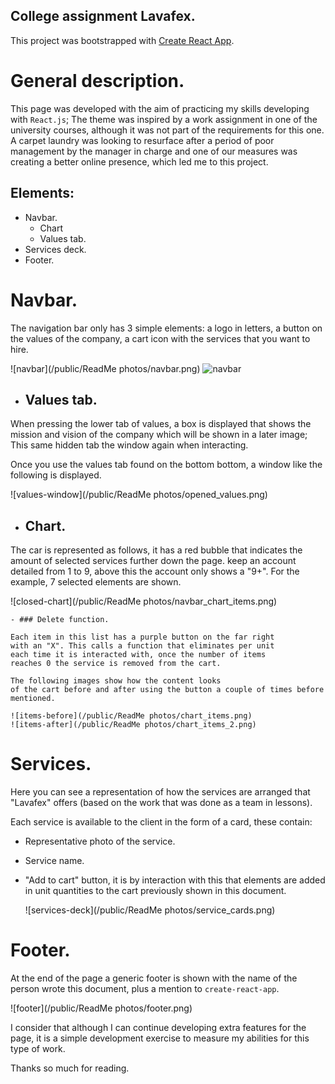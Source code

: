 ## College assignment Lavafex.

This project was bootstrapped with [Create React App](https://github.com/facebook/create-react-app).

# General description.

This page was developed with the aim of practicing my skills
developing with `React.js`; The theme was inspired by a work assignment
in one of the university courses, although it was not part of the requirements
for this one.
A carpet laundry was looking to resurface after a period of poor
management by the manager in charge and one of our measures was
creating a better online presence, which led me to this project.

## Elements:
  - Navbar.
    - Chart
    - Values tab.
  - Services deck.
  - Footer.

# Navbar.

The navigation bar only has 3 simple elements: a logo in letters,
a button on the values ​​of the company, a cart icon with the services
that you want to hire.

![navbar](/public/ReadMe photos/navbar.png)
<image src="/public/ReadMe photos/navbar.png" alt="navbar">

  - ## Values tab.

  When pressing the lower tab of values, a box is displayed
  that shows the mission and vision of the company which will be shown in
  a later image; This same hidden tab
  the window again when interacting.

  Once you use the values ​​tab found on the bottom
  bottom, a window like the following is displayed.

  ![values-window](/public/ReadMe photos/opened_values.png)

  - ## Chart.

  The car is represented as follows, it has a red bubble that indicates the amount of selected services further down the page. keep an account
  detailed from 1 to 9, above this the account only shows a
  "9+". For the example, 7 selected elements are shown.

  ![closed-chart](/public/ReadMe photos/navbar_chart_items.png)

    - ### Delete function.

    Each item in this list has a purple button on the far right
    with an "X". This calls a function that eliminates per unit
    each time it is interacted with, once the number of items
    reaches 0 the service is removed from the cart.

    The following images show how the content looks
    of the cart before and after using the button a couple of times before
    mentioned.

    ![items-before](/public/ReadMe photos/chart_items.png)
    ![items-after](/public/ReadMe photos/chart_items_2.png)

# Services.

Here you can see a representation of how the services are arranged
that "Lavafex" offers (based on the work that was done as a team in
lessons).

Each service is available to the client in the form of a card, these contain:
  - Representative photo of the service.
  - Service name.
  - "Add to cart" button, it is by interaction with this that
    elements are added in unit quantities to the
    cart previously shown in this document.

    ![services-deck](/public/ReadMe photos/service_cards.png)

# Footer.

At the end of the page a generic footer is shown with the name of the person
wrote this document, plus a mention to `create-react-app`.

![footer](/public/ReadMe photos/footer.png)
  
I consider that although I can continue developing extra features for the page, it is a simple development exercise to measure my abilities for this type of work.

Thanks so much for reading.
